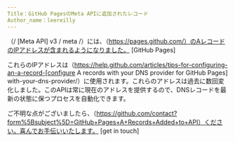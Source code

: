 ```yaml
---
Title：GitHub PagesのMeta APIに追加されたレコード
Author_name：leereilly
---
```


（/ [Meta API] v3 / meta /）には、（https://pages.github.com/）のAレコードのIPアドレスが含まれるようになりました。 [GitHub Pages]


これらのIPアドレスは（https://help.github.com/articles/tips-for-configuring-an-a-record-[configure A records with your DNS provider for GitHub Pages] with-your-dns-provider/）に使用されます。これらのアドレスは過去に数回変化しました。このAPIは常に現在のアドレスを提供するので、DNSレコードを最新の状態に保つプロセスを自動化できます。

ご不明な点がございましたら、（https://github.com/contact?form%5Bsubject%5D=GitHub+Pages+A+Records+Added+to+API）ください。喜んでお手伝いいたします。 [get in touch]
